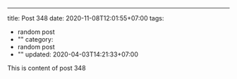 ---
title: Post 348
date: 2020-11-08T12:01:55+07:00
tags:
  - random post
  - ""
category:
  - random post
  - ""
updated: 2020-04-03T14:21:33+07:00

This is content of post 348